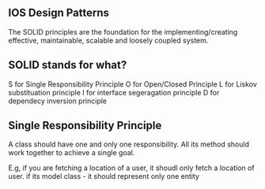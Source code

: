 ## IOS Design Patterns ##

The SOLID principles are the foundation for the implementing/creating effective, maintainable, scalable and loosely coupled system.

## SOLID stands for what? ##


S for Single Responsibility Principle
O for Open/Closed Principle
L for Liskov substituation principle
I for interface segeragation principle
D for dependecy inversion principle


## Single Responsibility Principle ##

A class should have one and only one responsibility. All its method should work together to achieve a single goal.

E.g, if you are fetching a location of a user, it shoudl only fetch a location of user. if its model class - it should represent only one entity




